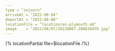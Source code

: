 ```yaml
---
type = "sojourn"
arriveAt = "2022-08-04"
departAt = "2022-08-08"
locationFile = "location/en-plymouth.md"
image    = "2022/08/07/20220807-200626076.jpg"
---
```


{% locationPartial file=$locationFile /%} 
